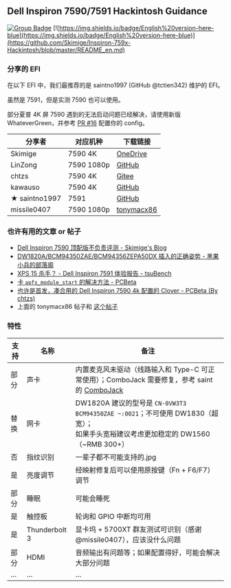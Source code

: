 ## Dell Inspiron 7590/7591 Hackintosh Guidance

 [![Group Badge](https://img.shields.io/badge/Chat%20on-Telegram-419fd9)](https://t.me/hackintosh759x) [![https://img.shields.io/badge/English%20version-here-blue](https://img.shields.io/badge/English%20version-here-blue)](https://github.com/Skimige/Inspiron-759x-Hackintosh/blob/master/README_en.md)

### 分享的 EFI

在以下 EFI 中，我们最推荐的是 saintno1997 (GitHub @tctien342) 维护的 EFI。

虽然是 7591，但是实测 7590 也可以使用。

部分夏普 4K 屏 7590 遇到的无法启动问题已经解决，请使用新版 WhateverGreen，并参考 [PR #16](https://github.com/tctien342/Dell-Inspiron-7591-Hackintosh/pull/16) 配置你的 config。

| 分享者        | 对应机种   | 下载链接                                                     |
| ------------- | ---------- | ------------------------------------------------------------ |
| Skimige       | 7590 4K    | [OneDrive](https://caomsacid0-my.sharepoint.com/:u:/g/personal/skimige_caoms_ac_id/EePW1NdVOPpOpwrPUUMvwhIBDjzTnVIh7RNxnEGvvUbUeQ?e=qJGOA5) |
| LinZong       | 7590 1080p | [GitHub](https://github.com/LinZong/dell-inspiron-7590-hackintosh) |
| chtzs         | 7590 4K    | [Gitee](https://gitee.com/chtzs/Dell-Inspiron-7590-4k-Hackintosh) |
| kawauso       | 7590 4K    | [GitHub](https://github.com/sotyou/Dell-Inspiron-7590-Mojave) |
| ★ saintno1997 | 7591       | [GitHub](https://github.com/tctien342/Dell-Inspiron-7591-Hackintosh) |
| missile0407   | 7590 1080p | [tonymacx86](https://www.tonymacx86.com/threads/nearly-success-catalina-on-dell-inspiron-7590.285606/) |

### 也许有用的文章 or 帖子

- [Dell Inspiron 7590 顶配版不负责评测 - Skimige's Blog](https://ikevin.in/post/2019/08/06/005-dell-inspiron-7590-4k-review.html)
- [DW1820A/BCM94350ZAE/BCM94356ZEPA50DX 插入的正确姿势 - 黑果小兵的部落阁]( https://blog.daliansky.net/DW1820A_BCM94350ZAE-driver-inserts-the-correct-posture.html)
- [XPS 15 杀手？ - Dell Inspiron 7591 体验报告 - tsuBench](https://telegra.ph/Dell-Inspiron-7591-07-08)
- [卡 `apfs_module_start` 的解决方法 - PCBeta](http://bbs.pcbeta.com/viewthread-1809664-1-1.html)
- [也许是首发，凑合用的 Dell Inspiron 7590 4k 配置的 Clover - PCBeta (By chtzs)](http://bbs.pcbeta.com/viewthread-1824495-1-1.html)
- 上面的 tonymacx86 帖子和 [这个帖子](https://www.tonymacx86.com/threads/dell-inspiron-7590-hdmi-output-no-signal.284317/post-2013569)

### 特性

| 支持 | 名称          | 备注                                                         |
| ---- | ------------- | ------------------------------------------------------------ |
| 部分 | 声卡          | 内置麦克风未驱动（线路输入和 Type-C 可正常使用）；ComboJack 需要修复，参考 saint 的 [ComboJack](https://github.com/tctien342/Dell-Inspiron-7591-Hackintosh/tree/master/ComboJack%20Alc295) |
| 替换 | 网卡          | DW1820A 建议的型号是 `CN-0VW3T3 BCM94350ZAE ~:0021`；不可使用 DW1830（超宽）；<br />如果手头宽裕建议考虑更加稳定的 DW1560（~RMB 300+） |
| 否   | 指纹识别      | 一辈子都不可能支持的.jpg                                     |
| 是   | 亮度调节      | 经映射修复后可以使用原按键（Fn + F6/F7）调节                 |
| 部分 | 睡眠          | 可能会睡死                                                   |
| 是   | 触控板        | 轮询和 GPIO 中断均可用                                       |
| 是   | Thunderbolt 3 | 显卡坞 + 5700XT 群友测试可识别（感谢 @missile0407），应该没什么问题 |
| 部分 | HDMI          | 音频输出有问题等；如果配置得好，可能会解决大部分问题         |
| …    | …             | …                                                            |
